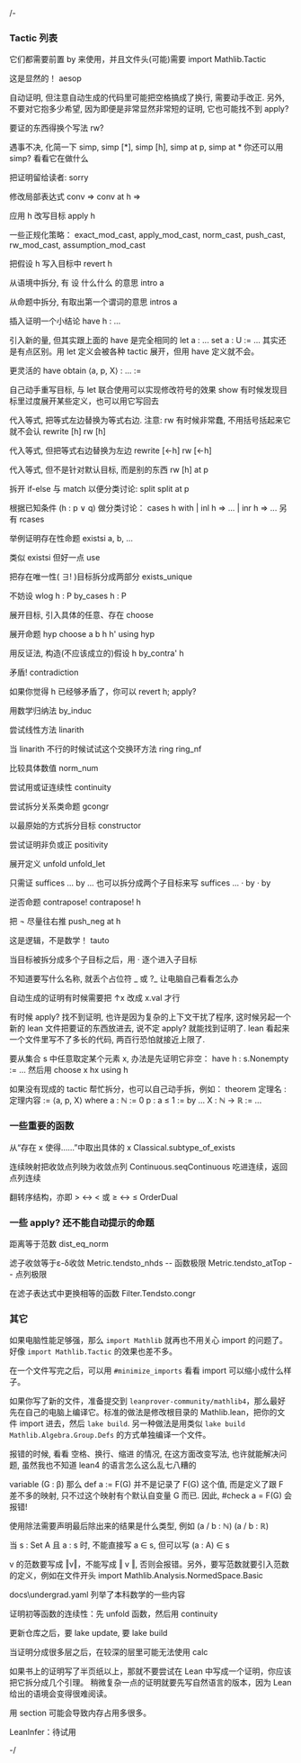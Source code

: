 /-
### Tactic 列表
它们都需要前置 by 来使用，并且文件头(可能)需要 import Mathlib.Tactic

这是显然的！
aesop

自动证明, 但注意自动生成的代码里可能把空格搞成了换行, 需要动手改正. 另外, 不要对它抱多少希望, 因为即便是非常显然非常短的证明, 它也可能找不到
apply?

要证的东西得换个写法
rw?

遇事不决, 化简一下
simp, simp [*], simp [h], simp at p, simp at *
你还可以用 simp? 看看它在做什么

把证明留给读者:
sorry

修改局部表达式
conv =>
conv at h =>

应用 h 改写目标
apply h

一些正规化策略：
exact_mod_cast, apply_mod_cast, norm_cast, push_cast, rw_mod_cast, assumption_mod_cast

把假设 h 写入目标中
revert h

从语境中拆分, 有 设 什么什么 的意思
intro a

从命题中拆分, 有取出第一个谓词的意思
intros a

插入证明一个小结论
have h : ...

引入新的量, 但其实跟上面的 have 是完全相同的
let a : ...
set a : U := ...
其实还是有点区别。用 let 定义会被各种 tactic 展开，但用 have 定义就不会。

更灵活的 have
obtain ⟨a, p, X⟩ : ... :=

自己动手重写目标, 与 let 联合使用可以实现修改符号的效果
show
有时候发现目标里过度展开某些定义，也可以用它写回去

代入等式, 把等式左边替换为等式右边. 注意: rw 有时候非常蠢, 不用括号括起来它就不会认
rewrite [h]
rw [h]

代入等式, 但把等式右边替换为左边
rewrite [←h]
rw [←h]

代入等式, 但不是针对默认目标, 而是别的东西
rw [h] at p

拆开 if-else 与 match 以便分类讨论:
split
split at p

根据已知条件 (h : p ∨ q) 做分类讨论：
cases h with
| inl h => ...
| inr h => ...
另有 rcases

举例证明存在性命题
existsi a, b, ...

类似 existsi 但好一点
use

把存在唯一性( ∃! )目标拆分成两部分
exists_unique

不妨设
wlog h : P
by_cases h : P

展开目标, 引入具体的任意、存在
choose

展开命题 hyp
choose a b h h' using hyp

用反证法, 构造(不应该成立的)假设 h
by_contra' h

矛盾!
contradiction

如果你觉得 h 已经够矛盾了，你可以
revert h; apply?

用数学归纳法
by_induc

尝试线性方法
linarith

当 linarith 不行的时候试试这个交换环方法
ring
ring_nf

比较具体数值
norm_num

尝试用或证连续性
continuity

尝试拆分关系类命题
gcongr

以最原始的方式拆分目标
constructor

尝试证明非负或正
positivity

展开定义
unfold
unfold_let

只需证
suffices ... by ...
也可以拆分成两个子目标来写
suffices ...
· by
· by

逆否命题
contrapose!
contrapose! h

把 ¬ 尽量往右推
push_neg at h

这是逻辑，不是数学！
tauto

当目标被拆分成多个子目标之后，用 · 逐个进入子目标

不知道要写什么名称, 就丢个占位符 _ 或 ?_ 让电脑自己看看怎么办

自动生成的证明有时候需要把 ↑x 改成 x.val 才行

有时候 apply? 找不到证明, 也许是因为复杂的上下文干扰了程序, 这时候另起一个新的 lean 文件把要证的东西放进去, 说不定 apply? 就能找到证明了.
lean 看起来一个文件里写不了多长的代码, 两百行恐怕就接近上限了.

要从集合 s 中任意取定某个元素 x, 办法是先证明它非空：
have h : s.Nonempty := ...
然后用
choose x hx using h

如果没有现成的 tactic 帮忙拆分，也可以自己动手拆，例如：
theorem 定理名 : 定理内容 :=
  ⟨a, p, X⟩ where
    a : ℕ := 0
    p : a ≤ 1 := by ...
    X : ℕ → ℝ := ...

### 一些重要的函数

从“存在 x 使得……”中取出具体的 x
Classical.subtype_of_exists

连续映射把收敛点列映为收敛点列
Continuous.seqContinuous 吃进连续，返回点列连续

翻转序结构，亦即 > ↔ < 或 ≥ ↔ ≤
OrderDual

### 一些 apply? 还不能自动提示的命题

距离等于范数
dist_eq_norm

滤子收敛等于ε-δ收敛
Metric.tendsto_nhds  -- 函数极限
Metric.tendsto_atTop  -- 点列极限

在滤子表达式中更换相等的函数
Filter.Tendsto.congr

### 其它

如果电脑性能足够强，那么 `import Mathlib` 就再也不用关心 import 的问题了。好像 `import Mathlib.Tactic` 的效果也差不多。

在一个文件写完之后，可以用 `#minimize_imports` 看看 import 可以缩小成什么样子。

如果你写了新的文件，准备提交到 `leanprover-community/mathlib4`，那么最好先在自己的电脑上编译它。标准的做法是修改根目录的 Mathlib.lean，把你的文件 import 进去，然后 `lake build`. 另一种做法是用类似 `lake build Mathlib.Algebra.Group.Defs` 的方式单独编译一个文件。

报错的时候, 看看 空格、换行、缩进 的情况, 在这方面改变写法, 也许就能解决问题, 虽然我也不知道 lean4 的语言怎么这么乱七八糟的

variable (G : β)
那么 def a := F(G) 并不是记录了 F(G) 这个值, 而是定义了跟 F 差不多的映射, 只不过这个映射有个默认自变量 G 而已. 因此, #check a = F(G) 会报错!

使用除法需要声明最后除出来的结果是什么类型, 例如
(a / b : ℕ)
(a / b : ℝ)

当 s : Set A 且 a : s 时, 不能直接写 a ∈ s, 但可以写 (a : A) ∈ s

v 的范数要写成 ‖v‖，不能写成 ‖ v ‖, 否则会报错。另外，要写范数就要引入范数的定义，例如在文件开头 import Mathlib.Analysis.NormedSpace.Basic

docs\undergrad.yaml 列举了本科数学的一些内容

证明初等函数的连续性：先 unfold 函数，然后用 continuity

更新仓库之后，要 lake update, 要 lake build

当证明分成很多层之后，在较深的层里可能无法使用 calc

如果书上的证明写了半页纸以上，那就不要尝试在 Lean 中写成一个证明，你应该把它拆分成几个引理。
稍微复杂一点的证明就要先写自然语言的版本，因为 Lean 给出的语境会变得很难阅读。

用 section 可能会导致内存占用多很多。

LeanInfer：待试用


-/
